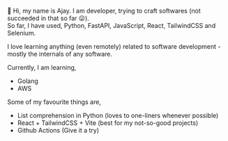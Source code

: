 :wave: Hi, my name is Ajay. I am developer, trying to craft softwares (not succeeded in that so far :stuck_out_tongue:).  
So far, I have used, Python, FastAPI, JavaScript, React, TailwindCSS and Selenium.

I love learning anything (even remotely) related to software development - mostly the internals of any software.

Currently, I am learning,
- Golang
- AWS

Some of my favourite things are,
- List comprehension in Python (loves to one-liners whenever possible)
- React + TailwindCSS + Vite (best for my not-so-good projects)
- Github Actions (Give it a try)
